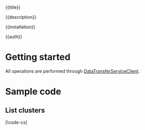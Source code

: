 {{title}}

{{description}}

{{installation}}

{{auth}}

# Getting started

All operations are performed through
[DataTransferServiceClient](obj/api/Google.Cloud.BigQuery.DataTransfer.V1.DataTransferServiceClient.yml).

# Sample code

## List clusters

[!code-cs[](obj/snippets/Google.Cloud.BigQuery.DataTransfer.V1.DataTransferServiceClient.txt#ListAllDataSources)]

